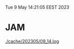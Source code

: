 Tue  9 May 14:21:05 EEST 2023
# JAM
<a href='./cache/202305/09_14.log'>./cache/202305/09_14.log</a>
